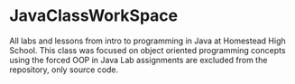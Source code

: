 # JavaClassWorkSpace
All labs and lessons from intro to programming in Java at Homestead High School. This class was focused on object oriented programming concepts using the forced OOP in Java
Lab assignments are excluded from the repository, only source code.
